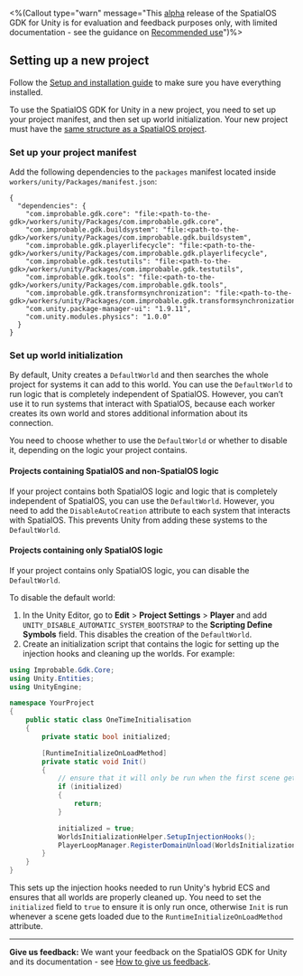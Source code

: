 <%(Callout type="warn" message="This [alpha](https://docs.improbable.io/reference/latest/shared/release-policy#maturity-stages) release of the SpatialOS GDK for Unity is for evaluation and feedback purposes only, with limited documentation - see the guidance on [Recommended use](https://github.com/spatialos/UnityGDK/blob/master/README.md#recommended-use)")%>

## Setting up a new project

Follow the [Setup and installation guide]({{urlRoot}}/setup-and-installing) to make sure you have everything installed.

To use the SpatialOS GDK for Unity in a new project, you need to set up your project manifest, and then set up world initialization. Your new project must have the [same structure as a SpatialOS project](https://docs.improbable.io/reference/latest/shared/reference/project-structure).

### Set up your project manifest
Add the following dependencies to the `packages` manifest located inside `workers/unity/Packages/manifest.json`:
```
{
  "dependencies": {
    "com.improbable.gdk.core": "file:<path-to-the-gdk>/workers/unity/Packages/com.improbable.gdk.core",
    "com.improbable.gdk.buildsystem": "file:<path-to-the-gdk>/workers/unity/Packages/com.improbable.gdk.buildsystem",
    "com.improbable.gdk.playerlifecycle": "file:<path-to-the-gdk>/workers/unity/Packages/com.improbable.gdk.playerlifecycle",
    "com.improbable.gdk.testutils": "file:<path-to-the-gdk>/workers/unity/Packages/com.improbable.gdk.testutils",
    "com.improbable.gdk.tools": "file:<path-to-the-gdk>/workers/unity/Packages/com.improbable.gdk.tools",
    "com.improbable.gdk.transformsynchronization": "file:<path-to-the-gdk>/workers/unity/Packages/com.improbable.gdk.transformsynchronization",
    "com.unity.package-manager-ui": "1.9.11",
    "com.unity.modules.physics": "1.0.0"
  }
}
```

### Set up world initialization

By default, Unity creates a `DefaultWorld` and then searches the whole project for systems it can add to this world. You can use the `DefaultWorld` to run logic that is completely independent of SpatialOS. However, you can’t use it to run systems that interact with SpatialOS, because each worker creates its own world and stores additional information about its connection.

You need to choose whether to use the `DefaultWorld` or whether to disable it, depending on the logic your project contains.

#### Projects containing SpatialOS and non-SpatialOS logic

If your project contains both SpatialOS logic and logic that is completely independent of SpatialOS, you can use the `DefaultWorld`. However, you need to add the `DisableAutoCreation` attribute to each system that interacts with SpatialOS. This prevents Unity from adding these systems to the `DefaultWorld`.

#### Projects containing only SpatialOS logic

If your project contains only SpatialOS logic, you can disable the `DefaultWorld`.

To disable the default world:

1. In the Unity Editor, go to **Edit** > **Project Settings** > **Player** and add `UNITY_DISABLE_AUTOMATIC_SYSTEM_BOOTSTRAP` to the **Scripting Define Symbols** field. This disables the creation of the `DefaultWorld`.
2. Create an initialization script that contains the logic for setting up the injection hooks and cleaning up the worlds. For example:

```csharp
using Improbable.Gdk.Core;
using Unity.Entities;
using UnityEngine;

namespace YourProject
{
    public static class OneTimeInitialisation
    {
        private static bool initialized;

        [RuntimeInitializeOnLoadMethod]
        private static void Init()
        {
            // ensure that it will only be run when the first scene gets loaded
            if (initialized)
            {
                return;
            }

            initialized = true;
            WorldsInitializationHelper.SetupInjectionHooks();
            PlayerLoopManager.RegisterDomainUnload(WorldsInitializationHelper.DomainUnloadShutdown, 1000);
        }
    }
}

```
This sets up the injection hooks needed to run Unity's hybrid ECS and ensures that all worlds are properly cleaned up. You need to set the `initialized` field to `true` to ensure it is only run once, otherwise `Init` is run whenever a scene gets loaded due to the `RuntimeInitializeOnLoadMethod` attribute.

----
**Give us feedback:** We want your feedback on the SpatialOS GDK for Unity and its documentation - see [How to give us feedback](https://github.com/spatialos/UnityGDK/blob/master/README.md#give-us-feedback).
